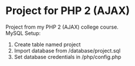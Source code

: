 Project for PHP 2 (AJAX)
==============

Project from my PHP 2 (AJAX) college course.
<br />
MySQL Setup:

1. Create table named project
2. Import database from /database/project.sql
3. Set database credentials in /php/config.php